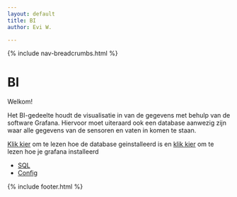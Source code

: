 ```yaml
---
layout: default
title: BI
author: Evi W.

---
```


{% include nav-breadcrumbs.html %}


# BI

Welkom!

Het BI-gedeelte houdt de visualisatie in van de gegevens met behulp van de software Grafana. Hiervoor moet uiteraard ook een database aanwezig zijn waar alle gegevens van de sensoren en vaten in komen te staan.

[Klik kier](/{{site.RepoName}}/CCS/MySQL) om te lezen hoe de database geinstalleerd is en [klik kier](/{{site.RepoName}}/CCS/Grafana) om te lezen hoe je grafana installeerd 



* [SQL](/{{site.RepoName}}/BI/SQL)
* [Config](/{{site.RepoName}}/BI/Config)









{% include footer.html %}
